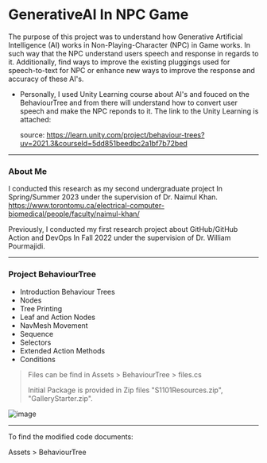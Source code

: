 # GenerativeAI In NPC Game
The purpose of this project was to understand how Generative Artificial Intelligence (AI) works in Non-Playing-Character (NPC) in Game works. In such way that the NPC understand users speech and response in regards to it.
Additionally, find ways to improve the existing pluggings used for speech-to-text for NPC or enhance new ways to improve the response and accuracy of these AI's.

* Personally, I used Unity Learning course about AI's and fouced on the BehaviourTree and from there will understand how to convert user speech and make the NPC reponds to it. The link to the Unity Learning is attached:

  source: https://learn.unity.com/project/behaviour-trees?uv=2021.3&courseId=5dd851beedbc2a1bf7b72bed

------------------------------------------------------
### About Me
I conducted this research as my second undergraduate project In Spring/Summer 2023 under the supervision of Dr. Naimul Khan. https://www.torontomu.ca/electrical-computer-biomedical/people/faculty/naimul-khan/

Previously, I conducted my first research project about GitHub/GitHub Action and DevOps In Fall 2022 under the supervision of Dr. William Pourmajidi.

-----------------------------------------------------
### Project BehaviourTree

* Introduction Behaviour Trees
* Nodes
* Tree Printing
* Leaf and Action Nodes
* NavMesh Movement
* Sequence
* Selectors
* Extended Action Methods
* Conditions

> Files can be find in Assets > BehaviourTree > files.cs
>
> Initial Package is provided in Zip files "S1101Resources.zip", "GalleryStarter.zip".

![image](https://github.com/ArshiaRx/Research2-GenerativeAI/assets/82693306/084ea11d-7a2a-4bd2-bd06-ac335f14795b)

--------------------------------------------------------
To find the modified code documents: 

Assets > BehaviourTree
